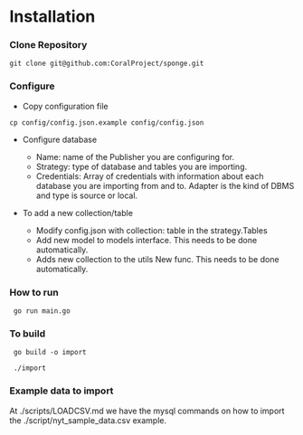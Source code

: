 # Installation

### Clone Repository

```
git clone git@github.com:CoralProject/sponge.git
```

### Configure


* Copy configuration file

```
cp config/config.json.example config/config.json
```

* Configure database

	* Name: name of the Publisher you are configuring for.
	* Strategy:  type of database and tables you are importing.
	* Credentials: Array of credentials with information about each database you are importing from and to. Adapter is the kind of DBMS and type is source or local.

* To add a new collection/table

	* Modify config.json with collection: table in the strategy.Tables
	* Add new model to models interface.  This needs to be done automatically.
	* Adds new collection to the utils New func. This needs to be done automatically.

### How to run

```
 go run main.go
```


### To build

```
 go build -o import
```

```
 ./import
```


### Example data to import

At ./scripts/LOADCSV.md we have the mysql commands on how to import the ./script/nyt_sample_data.csv example.
